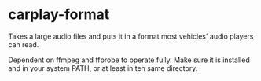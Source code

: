 # carplay-format
Takes a large audio files and puts it in a format most vehicles' audio players can read.

Dependent on ffmpeg and ffprobe to operate fully. Make sure it is installed and in your system PATH, or at least in teh same directory.
